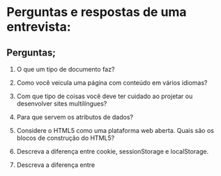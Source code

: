 # Perguntas e respostas de uma entrevista:

## Perguntas;

1. O que um tipo de documento faz?

2. Como você veicula uma página com conteúdo em vários idiomas?

3. Com que tipo de coisas você deve ter cuidado ao projetar ou desenvolver sites multilíngues?

4. Para que servem os atributos de dados?

5. Considere o HTML5 como uma plataforma web aberta. Quais são os blocos de construção do HTML5?

6. Descreva a diferença entre cookie, sessionStorage e localStorage.

7. Descreva a diferença entre <script>, <script async> e <script defer>.

8. Por que geralmente é uma boa ideia posicionar <link>s CSS entre <head></head> e <script>s JS logo antes de </body>? Você conhece alguma exceção?

9. O que é renderização progressiva?

10. Por que você usaria um atributo srcset em uma tag de imagem? Explique o processo que o navegador usa ao avaliar o conteúdo deste atributo.

11. Você já usou diferentes linguagens de templates HTML antes?

12. Qual é a diferença entre canvas e svg?

13. O que são elementos vazios em HTML?

## Respostas;

#### 1.  O tipo de documento (doctype) no HTML informa ao navegador qual versão do HTML a página está usando. Isso ajuda o navegador a renderizar a página corretamente.

#### 2.  Para veicular uma página com conteúdo em vários idiomas, você pode usar várias abordagens. Aqui estão algumas das mais comuns:

<!DOCTYPE html>
<html lang="en">
<head>
    <meta charset="UTF-8">
    <title>usando varias linguas</title>
</head>
<body>
    <p lang="en">This is an English paragraph.</p>
    <p lang="es">Este es un párrafo en español.</p>
    <p lang="fr">Ceci est un paragraphe en français.</p>
</body>
</html>

#### 3. Projetar e desenvolver sites multilíngues envolve várias considerações importantes para garantir uma experiência de usuário consistente e eficaz. Aqui estão alguns pontos chave a serem observados:

1 - Localização vs. Internacionalização

2 - Internacionalização (i18n): Processo de preparar o seu site para suportar múltiplos idiomas sem precisar de grandes mudanças no código.

- Localização (l10n): Adaptação do conteúdo e outras funcionalidades para um público específico, incluindo tradução, formatos de data/hora, moedas, etc.

#### 4.  Os atributos de dados, também conhecidos como atributos de data ou data attributes, são usados para armazenar informações adicionais em elementos HTML. Esses atributos não são exibidos ao usuário, mas podem ser acessados e manipulados via JavaScript e CSS para adicionar funcionalidades dinâmicas ao site.

#### 5.  HTML5 é uma plataforma web aberta que traz consigo uma série de novas funcionalidades e tecnologias projetadas para criar uma experiência de usuário rica e interativa. Aqui estão os principais blocos de construção do HTML5:

### Estrutura Semântica

HTML5 introduz várias tags semânticas que melhoram a estrutura e a acessibilidade do conteúdo da web:

<header>: Define a seção de cabeçalho de um documento ou seção.
<nav>: Define uma seção de navegação.
<section>: Define uma seção genérica de um documento.
<article>: Define um conteúdo independente e autocontido.
<aside>: Define conteúdo relacionado, como uma barra lateral.
<footer>: Define a seção de rodapé de um documento ou seção.
<main>: Define o conteúdo principal de um documento.
<figure> e <figcaption>: Define conteúdo ilustrativo e sua legenda.

e etc...

#### 6. Cookies, sessionStorage e localStorage são todas tecnologias usadas para armazenar dados no navegador do usuário, mas têm características e usos distintos. Vamos ver as diferenças entre elas:

